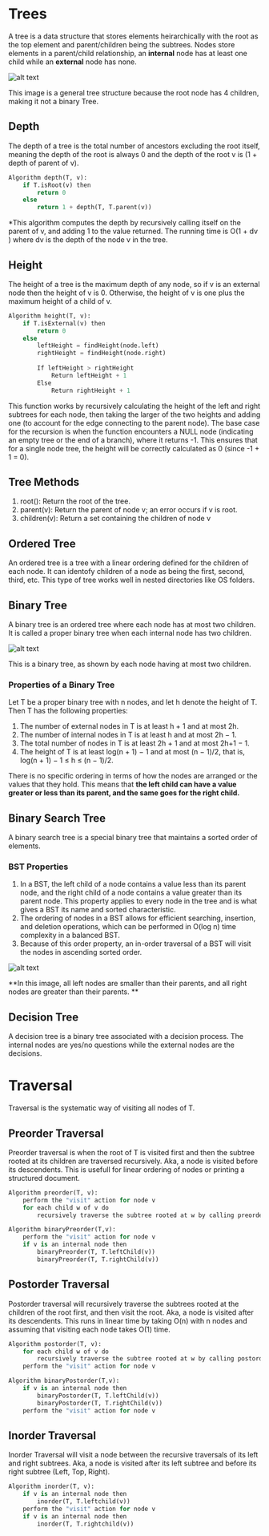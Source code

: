 # Trees

A tree is a data structure that stores elements heirarchically with the root as the top element and parent/children being the subtrees. Nodes store elements in a parent/child relationship, an **internal** node has at least one child while an **external** node has none.

![alt text](../photos/image-1.png)

This image is a general tree structure because the root node has 4 children, making it not a binary Tree. 

## Depth 

The depth of a tree is the total number of ancestors excluding the root itself, meaning the depth of the root is always 0 and the depth of the root v is (1 + depth of parent of v). 

```python
Algorithm depth(T, v):
    if T.isRoot(v) then
        return 0
    else
        return 1 + depth(T, T.parent(v))
```

*This algorithm computes the depth by recursively calling itself on the parent of v, and adding 1 to the value returned. The running time is O(1 + dv ) where dv is the depth of the node v in the tree.

## Height 
The height of a tree is the maximum depth of any node, so if v is an external node then the height of v is 0. Otherwise, the height of v is one plus the maximum height of a child of v.

```python
Algorithm height(T, v):
    if T.isExternal(v) then
        return 0
    else
        leftHeight = findHeight(node.left)
        rightHeight = findHeight(node.right)
        
        If leftHeight > rightHeight
            Return leftHeight + 1
        Else
            Return rightHeight + 1
```

This function works by recursively calculating the height of the left and right subtrees for each node, then taking the larger of the two heights and adding one (to account for the edge connecting to the parent node). The base case for the recursion is when the function encounters a NULL node (indicating an empty tree or the end of a branch), where it returns -1. This ensures that for a single node tree, the height will be correctly calculated as 0 (since -1 + 1 = 0).

## Tree Methods

1. root(): Return the root of the tree.
2. parent(v): Return the parent of node v; an error occurs if v is root.
3. children(v): Return a set containing the children of node v

## Ordered Tree

An ordered tree is a tree with a linear ordering defined for the children of each node. It can identofy children of a node as being the first, second, third, etc. This type of tree works well in nested directories like OS folders.

## Binary Tree

A binary tree is an ordered tree where each node has at most two children. It is called a proper binary tree when each internal node has two children. 

![alt text](../photos/image-2.png)

This is a binary tree, as shown by each node having at most two children. 

### Properties of a Binary Tree

Let T be a proper binary tree with n nodes, and let h denote the
height of T. Then T has the following properties:

1. The number of external nodes in T is at least h + 1 and at most 2h.
2. The number of internal nodes in T is at least h and at most 2h − 1.
3. The total number of nodes in T is at least 2h + 1 and at most 2h+1 − 1.
4. The height of T is at least log(n + 1) − 1 and at most (n − 1)/2, that is, log(n + 1) − 1 ≤ h ≤ (n − 1)/2.

There is no specific ordering in terms of how the nodes are arranged or the values that they hold. This means that **the left child can have a value greater or less than its parent, and the same goes for the right child.**

## Binary Search Tree
 
A binary search tree is a special binary tree that maintains a sorted order of elements. 

### BST Properties

1. In a BST, the left child of a node contains a value less than its parent node, and the right child of a node contains a value greater than its parent node. This property applies to every node in the tree and is what gives a BST its name and sorted characteristic.
2. The ordering of nodes in a BST allows for efficient searching, insertion, and deletion operations, which can be performed in O(log⁡ n) time complexity in a balanced BST.
3. Because of this order property, an in-order traversal of a BST will visit the nodes in ascending sorted order.

![alt text](../photos/image-3.png)

**In this image, all left nodes are smaller than their parents, and all right nodes are greater than their parents. **

## Decision Tree

A decision tree is a binary tree associated with a decision process. The internal nodes are yes/no questions while the external nodes are the decisions. 

# Traversal

Traversal is the systematic way of visiting all nodes of T.

## Preorder Traversal

Preorder traversal is when the root of T is visited first and then the subtree rooted at its children are traversed recursively. Aka, a node is visited before its descendents. This is usefull for linear ordering of nodes or printing a structured document.

```python
Algorithm preorder(T, v):
    perform the "visit" action for node v
    for each child w of v do
        recursively traverse the subtree rooted at w by calling preorder(T,w)
```

```python
Algorithm binaryPreorder(T,v):
    perform the "visit" action for node v
    if v is an internal node then
        binaryPreorder(T, T.leftChild(v))
        binaryPreorder(T, T.rightChild(v))
```

## Postorder Traversal

Postorder traversal will recursively traverse the subtrees rooted at the children of the root first, and then visit the root. Aka, a node is visited after its descendents. This runs in linear time by taking O(n) with n nodes and assuming that visiting each node takes O(1) time.

```python
Algorithm postorder(T, v):
    for each child w of v do
        recursively traverse the subtree rooted at w by calling postorder(T,w)
    perform the "visit" action for node v
```

```python
Algorithm binaryPostorder(T,v):
    if v is an internal node then
        binaryPostorder(T, T.leftChild(v))
        binaryPostorder(T, T.rightChild(v))
    perform the "visit" action for node v
```

## Inorder Traversal

Inorder Traversal will visit a node between the recursive traversals of its left and right subtrees. Aka, a node is visited after its left subtree and before its right subtree (Left, Top, Right).

```python
Algorithm inorder(T, v):
    if v is an internal node then
        inorder(T, T.leftchild(v))
    perform the "visit" action for node v
    if v is an internal node then
        inorder(T, T.rightchild(v))
    
```